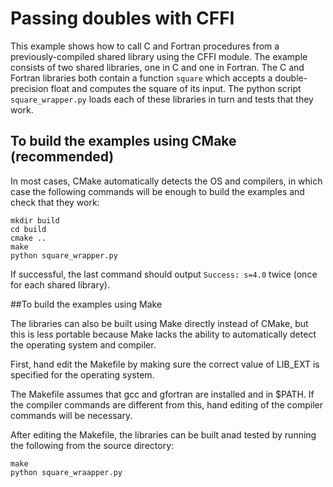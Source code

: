 # Passing doubles with CFFI

This example shows how to call C and Fortran procedures from a previously-compiled shared library using the CFFI module. The example consists of two shared libraries, one in C and one in Fortran. The C and Fortran libraries both contain a function `square` which accepts a double-precision float and computes the square of its input. The python script `square_wrapper.py` loads each of these libraries in turn and tests that they work.

## To build the examples using CMake (recommended)

In most cases, CMake automatically detects the OS and compilers, in which case the following commands will be enough to build the examples and check that they work:

```
mkdir build
cd build
cmake ..
make
python square_wrapper.py
```

If successful, the last command should output `Success: s=4.0` twice (once for each shared library).

##To build the examples using Make

The libraries can also be built using Make directly instead of CMake, but this is less portable because Make lacks the ability to automatically detect the operating system and compiler.

First, hand edit the Makefile by making sure the correct value of LIB_EXT is specified for the operating system.

The Makefile assumes that gcc and gfortran are installed and in $PATH. If the compiler commands are different from this, hand editing of the compiler commands will be necessary.

After editing the Makefile, the libraries can be built anad tested by running the following from the source directory:

```
make
python square_wraapper.py
```
